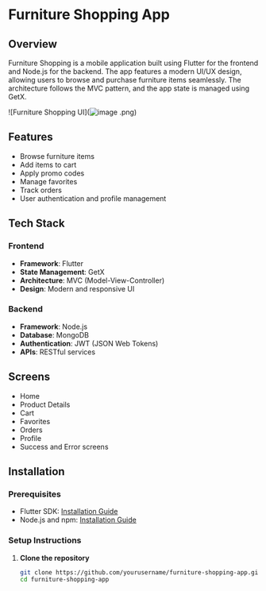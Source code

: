 # Furniture Shopping App

## Overview

Furniture Shopping is a mobile application built using Flutter for the frontend and Node.js for the backend. The app features a modern UI/UX design, allowing users to browse and purchase furniture items seamlessly. The architecture follows the MVC pattern, and the app state is managed using GetX.

![Furniture Shopping UI](![image](https://github.com/user-attachments/assets/61ac9165-42b8-436f-8bb6-2ae292b21cfe)
.png)

## Features

- Browse furniture items
- Add items to cart
- Apply promo codes
- Manage favorites
- Track orders
- User authentication and profile management

## Tech Stack

### Frontend

- **Framework**: Flutter
- **State Management**: GetX
- **Architecture**: MVC (Model-View-Controller)
- **Design**: Modern and responsive UI

### Backend

- **Framework**: Node.js
- **Database**: MongoDB
- **Authentication**: JWT (JSON Web Tokens)
- **APIs**: RESTful services

## Screens

- Home
- Product Details
- Cart
- Favorites
- Orders
- Profile
- Success and Error screens

## Installation

### Prerequisites

- Flutter SDK: [Installation Guide](https://flutter.dev/docs/get-started/install)
- Node.js and npm: [Installation Guide](https://nodejs.org/)

### Setup Instructions

1. **Clone the repository**
   ```bash
   git clone https://github.com/yourusername/furniture-shopping-app.git
   cd furniture-shopping-app
